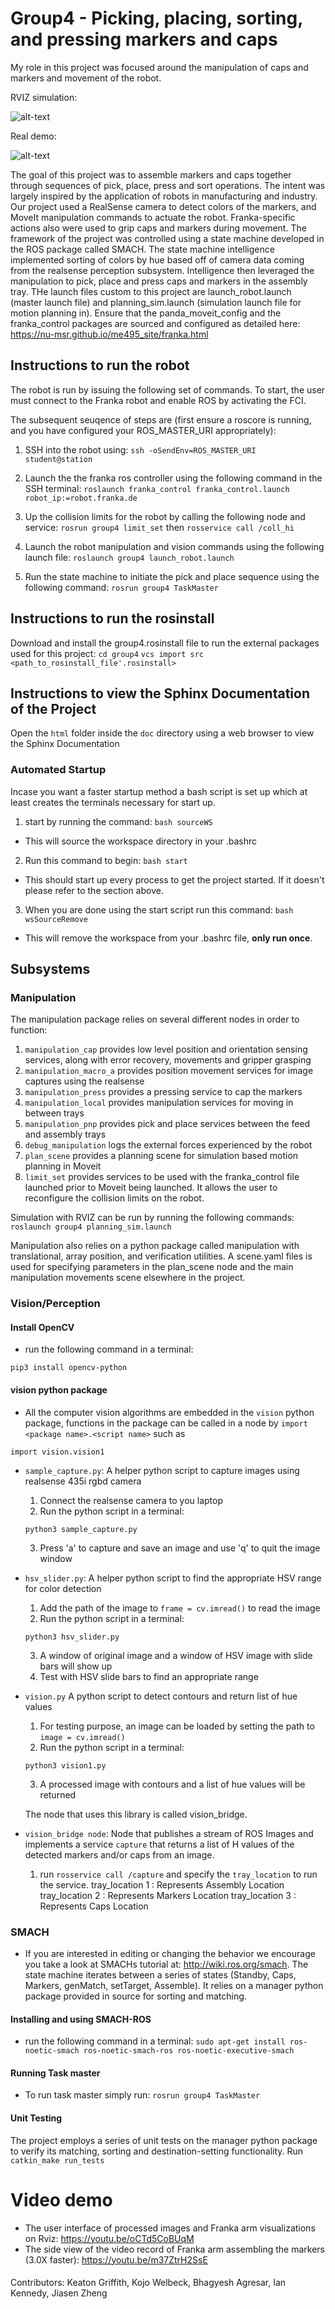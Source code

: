 # Group4 - Picking, placing, sorting, and pressing markers and caps

My role in this project was focused around the manipulation of caps and markers and movement of the robot.

RVIZ simulation:

![alt-text](https://github.com/ianpkennedy/ROS_MarkerCapsPickandPlace/blob/main/rviz.gif)


Real demo:

![alt-text](https://github.com/ianpkennedy/ROS_MarkerCapsPickandPlace/blob/main/real.gif)

The goal of this project was to assemble markers and caps together through sequences of pick, place, press and sort operations. The intent was largely inspired by the application of robots in manufacturing and industry. Our project used a RealSense camera to detect colors of the markers, and MoveIt manipulation commands to actuate the robot. Franka-specific actions also were used to grip caps and markers during movement. The framework of the project was controlled using a state machine developed in the ROS package called SMACH. The state machine intelligence implemented sorting of colors by hue based off of camera data coming from the realsense perception subsystem. Intelligence then leveraged the manipulation to pick, place and press caps and markers in the assembly tray. THe  launch files custom to this project are launch_robot.launch (master launch file) and planning_sim.launch (simulation launch file for motion planning in).
Ensure that the panda_moveit_config and the franka_control packages are sourced and configured as detailed here: https://nu-msr.github.io/me495_site/franka.html


## Instructions to run the robot

The robot is run by issuing the following set of commands. To start, the user must connect to the Franka robot and enable ROS by activating the FCI.

The subsequent seuqence of steps are (first ensure a roscore is running, and you have configured your ROS_MASTER_URI appropriately):
1) SSH into the robot using: 
`ssh -oSendEnv=ROS_MASTER_URI student@station`

2) Launch the the franka ros controller using the following command in the SSH terminal:
`roslaunch franka_control franka_control.launch robot_ip:=robot.franka.de`


3) Up the collision limits for the robot by calling the following node and service:
`rosrun group4 limit_set` then
`rosservice call /coll_hi`


4) Launch the robot manipulation and vision commands using the following launch file:
`roslaunch group4 launch_robot.launch`


5) Run the state machine to initiate the pick and place sequence using the following command:
`rosrun group4 TaskMaster`

## Instructions to run the rosinstall

Download and install the group4.rosinstall file to run the external packages used for this project:
`cd group4`
`vcs import src <path_to_rosinstall_file'.rosinstall>`

## Instructions to view the Sphinx Documentation of the Project

Open the `html` folder inside the `doc` directory using a web browser to view the Sphinx Documentation

### Automated Startup
Incase you want a faster startup method a bash script is set up which at least creates the terminals necessary for start up.
1) start by running the command: `bash sourceWS`
- This will source the workspace directory in your .bashrc
2) Run this command to begin: `bash start`
- This should start up every process to get the project started.  If it doesn't please refer to the section above.
3) When you are done using the start script run this command: `bash wsSourceRemove`
- This will remove the workspace from your .bashrc file, **only run once**.

## Subsystems 

### Manipulation

The manipulation package relies on several different nodes in order to function:
1) `manipulation_cap` provides low level position and orientation sensing services, along with error recovery, movements and gripper grasping
2) `manipulation_macro_a` provides position movement services for image captures using the realsense
3) `manipulation_press` provides a pressing service to cap the markers
4) `manipulation_local` provides manipulation services for moving in between trays
5) `manipulation_pnp` provides pick and place services between the feed and assembly trays
6) `debug_manipulation` logs the external forces experienced by the robot
7) `plan_scene` provides a planning scene for simulation based motion planning in Moveit
8) `limit_set` provides services to be used with the franka_control file launched prior to Moveit being launched. It allows the user to reconfigure the collision limits on the robot. 

Simulation with RVIZ can be run by running the following commands:
`roslaunch group4 planning_sim.launch`

Manipulation also relies on a python package called manipulation with translational, array position, and verification utilities.
A scene.yaml files is used for specifying parameters in the plan_scene node and the main manipulation movements scene elsewhere in the project.

### Vision/Perception
#### Install OpenCV
* run the following command in a terminal: 
```shell
pip3 install opencv-python
```
#### vision python package
* All the computer vision algorithms are embedded in the `vision` python package, functions in the package can be called in a node by 
```import <package name>.<script name>``` such as 
```shell
import vision.vision1
```
* `sample_capture.py`:  A helper python script to capture images using realsense 435i rgbd camera
    1. Connect the realsense camera to you laptop
    2. Run the python script in a terminal:
    ```shell
    python3 sample_capture.py
    ```
    3. Press 'a' to capture and save an image and use 'q' to quit the image window
* `hsv_slider.py`: A helper python script to find the appropriate HSV range for color detection
    1. Add the path of the image to  `frame = cv.imread()` to read the image
    2. Run the python script in a terminal:
    ```shell
    python3 hsv_slider.py
    ```
    3. A window of original image and a window of HSV image with slide bars will show up
    4. Test with HSV slide bars to find an appropriate range
* `vision.py` A python script to detect contours and return list of hue values
    1. For testing purpose, an image can be loaded by setting the path to `image = cv.imread()`
    2. Run the python script in a terminal:
    ```shell
    python3 vision1.py
    ```
    3. A processed image with contours and a list of hue values will be returned

    The node that uses this library is called vision_bridge.
* `vision_bridge node`: Node that publishes a stream of ROS Images and implements a service `capture` that returns a list of H values of the detected   markers and/or caps from an image.
    1. run `rosservice call /capture` and specify the `tray_location` to run the service.
        tray_location 1 : Represents Assembly Location
        tray_location 2 : Represents Markers Location
        tray_location 3 : Represents Caps Location

### SMACH

* If you are interested in editing or changing the behavior we encourage you take a look at SMACHs tutorial at: http://wiki.ros.org/smach. The state machine iterates between a series of states (Standby, Caps, Markers, genMatch, setTarget, Assemble). It relies on a manager python package provided in source for sorting and matching. 

#### Installing and using SMACH-ROS
* run the following command in a terminal: `sudo apt-get install ros-noetic-smach ros-noetic-smach-ros ros-noetic-executive-smach`

#### Running Task master
* To run task master simply run: `rosrun group4 TaskMaster`

#### Unit Testing
The project employs a series of unit tests on the manager python package to verify its matching, sorting and destination-setting functionality.
Run `catkin_make run_tests` 

# Video demo
* The user interface of processed images and Franka arm visualizations on Rviz:   https://youtu.be/oCTd5CoBUqM
* The side view of the video record of Franka arm assembling the markers (3.0X faster): https://youtu.be/m37ZtrH2SsE

####
Contributors: Keaton Griffith, Kojo Welbeck, Bhagyesh Agresar, Ian Kennedy, Jiasen Zheng
